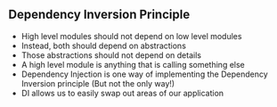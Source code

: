 ## Dependency Inversion Principle

- High level modules should not depend on low level modules
- Instead, both should depend on abstractions
- Those abstractions should not depend on details
- A high level module is anything that is calling something else
- Dependency Injection is one way of implementing the Dependency Inversion principle (But not the only way!)
- DI allows us to easily swap out areas of our application